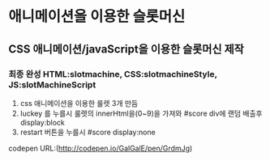# 애니메이션을 이용한 슬롯머신
## CSS 애니메이션/javaScript을 이용한 슬롯머신 제작
### 최종 완성 HTML:slotmachine, CSS:slotmachineStyle, JS:slotMachineScript
1. css 애니메이션을 이용한 룰렛 3개 만듬
2. luckey 를 누를시 룰렛의 innerHtml을(0~9)을 가져와 #score div에 랜덤 배출후 display:block
3. restart 버튼을 누를시 #score display:none

codepen URL:(http://codepen.io/GalGalE/pen/GrdmJg)